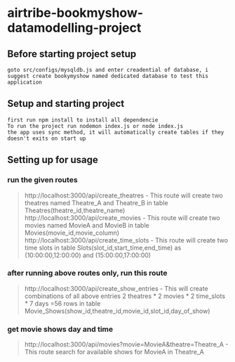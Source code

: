 # airtribe-bookmyshow-datamodelling-project

## Before starting project setup
```
goto src/configs/mysqldb.js and enter creadential of database, i suggest create bookymyshow named dedicated database to test this application
```

## Setup and starting project
``` 
first run npm install to install all dependencie 
To run the project run nodemon index.js or node index.js
the app uses sync method, it will automatically create tables if they doesn't exits on start up 
```


## Setting up for usage

### run the given routes
>http://localhost:3000/api/create_theatres - This route will create two theatres named Theatre_A and Theatre_B in table Theatres(theatre_id,theatre_name)
>http://localhost:3000/api/create_movies - This route will create two movies named MovieA and MovieB in table Movies(movie_id,movie_column)
>http://localhost:3000/api/create_time_slots - This route will create two time slots in table Slots(slot_id,start_time,end_time) as (10:00:00,12:00:00) and (15:00:00,17:00:00)


### after running above routes only, run this route

>http://localhost:3000/api/create_show_entries - This will create combinations of all above entries 2 theatres * 2 movies * 2 time_slots * 7 days =56 rows in table Movie_Shows(show_id,theatre_id,movie_id,slot_id,day_of_show)


### get movie shows day and time
>http://localhost:3000/api/movies?movie=MovieA&theatre=Theatre_A - This route search for available shows for MovieA in Theatre_A

